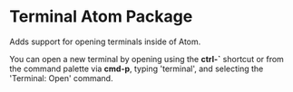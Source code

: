 # Terminal Atom Package

Adds support for opening terminals inside of Atom.

You can open a new terminal by opening using the **ctrl-`** shortcut or from
the command palette via **cmd-p**, typing 'terminal', and selecting the
'Terminal: Open' command.
